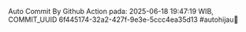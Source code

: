 Auto Commit By Github Action pada: 2025-06-18 19:47:19 WIB, COMMIT_UUID 6f445174-32a2-427f-9e3e-5ccc4ea35d13 #autohijau🗿
